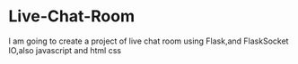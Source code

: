# Live-Chat-Room
I am going to create a project of live chat room using Flask,and FlaskSocket IO,also javascript and html css
